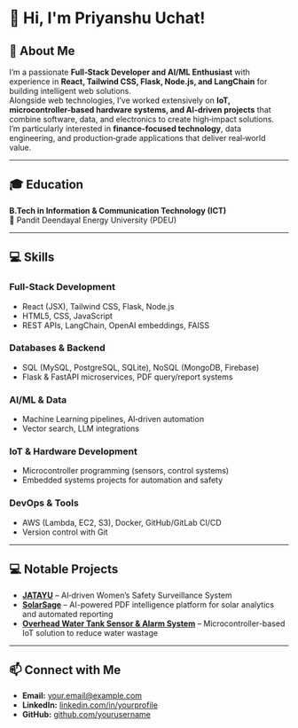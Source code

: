 # 👋 Hi, I'm Priyanshu Uchat!

## 🚀 About Me
I’m a passionate **Full‑Stack Developer and AI/ML Enthusiast** with experience in **React, Tailwind CSS, Flask, Node.js, and LangChain** for building intelligent web solutions.  
Alongside web technologies, I’ve worked extensively on **IoT, microcontroller-based hardware systems, and AI-driven projects** that combine software, data, and electronics to create high‑impact solutions.  
I’m particularly interested in **finance‑focused technology**, data engineering, and production‑grade applications that deliver real‑world value.

---

## 🎓 Education
**B.Tech in Information & Communication Technology (ICT)**  
📍 Pandit Deendayal Energy University (PDEU)

---

## 💻 Skills

### Full‑Stack Development
- React (JSX), Tailwind CSS, Flask, Node.js  
- HTML5, CSS, JavaScript  
- REST APIs, LangChain, OpenAI embeddings, FAISS  

### Databases & Backend
- SQL (MySQL, PostgreSQL, SQLite), NoSQL (MongoDB, Firebase)  
- Flask & FastAPI microservices, PDF query/report systems  

### AI/ML & Data
- Machine Learning pipelines, AI‑driven automation  
- Vector search, LLM integrations  

### IoT & Hardware Development
- Microcontroller programming (sensors, control systems)  
- Embedded systems projects for automation and safety  

### DevOps & Tools
- AWS (Lambda, EC2, S3), Docker, GitHub/GitLab CI/CD  
- Version control with Git

---

## 💻 Notable Projects
- **[JATAYU](https://github.com/yourusername/jatayu)** – AI‑driven Women’s Safety Surveillance System  
- **[SolarSage](https://github.com/yourusername/solarsage)** – AI-powered PDF intelligence platform for solar analytics and automated reporting  
- **[Overhead Water Tank Sensor & Alarm System](https://github.com/yourusername/water-tank-sensor)** – Microcontroller-based IoT solution to reduce water wastage  

---

## 📫 Connect with Me
- **Email:** [your.email@example.com](mailto:priyanshu.uchat@gmail.com)  
- **LinkedIn:** [linkedin.com/in/yourprofile](https://linkedin.com/in/priyanshuiot)  
- **GitHub:** [github.com/yourusername](https://github.com/ITSMEPRIYANSHUUCHAT)  
